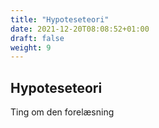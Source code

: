 ```yaml
---
title: "Hypoteseteori"
date: 2021-12-20T08:08:52+01:00
draft: false
weight: 9
---
```


## Hypoteseteori


Ting om den forelæsning